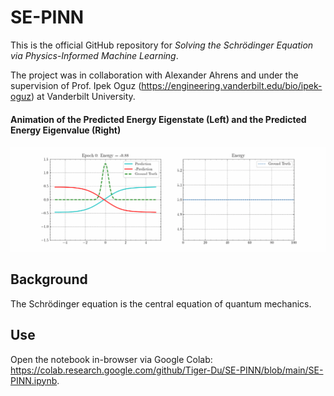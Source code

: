 # SE-PINN

This is the official GitHub repository for _Solving the Schrödinger Equation via Physics-Informed Machine Learning_.

The project was in collaboration with Alexander Ahrens and under the supervision of Prof. Ipek Oguz (https://engineering.vanderbilt.edu/bio/ipek-oguz) at Vanderbilt University.

#### Animation of the Predicted Energy Eigenstate (Left) and the Predicted Energy Eigenvalue (Right)

![Animation of PINN](SE-PINN.gif)

## Background

The Schrödinger equation is the central equation of quantum mechanics.

## Use

Open the notebook in-browser via Google Colab: https://colab.research.google.com/github/Tiger-Du/SE-PINN/blob/main/SE-PINN.ipynb.

